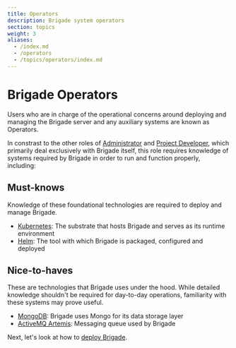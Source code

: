 ```yaml
---
title: Operators
description: Brigade system operators
section: topics
weight: 3
aliases:
  - /index.md
  - /operators
  - /topics/operators/index.md
---
```


# Brigade Operators

Users who are in charge of the operational concerns around deploying and
managing the Brigade server and any auxiliary systems are known as
Operators.

In constrast to the other roles of [Administrator] and [Project Developer],
which primarily deal exclusively with Brigade itself, this role requires
knowledge of systems required by Brigade in order to run and function properly,
including:

## Must-knows
Knowledge of these foundational technologies are required to deploy and manage
Brigade.

  * [Kubernetes]: The substrate that hosts Brigade and serves as its runtime environment
  * [Helm]: The tool with which Brigade is packaged, configured and deployed

## Nice-to-haves
These are technologies that Brigade uses under the hood.  While detailed
knowledge shouldn't be required for day-to-day operations, familiarity with
these systems may prove useful.

  * [MongoDB]: Brigade uses Mongo for its data storage layer
  * [ActiveMQ Artemis]: Messaging queue used by Brigade

Next, let's look at how to [deploy Brigade].

[Administrator]: ../administrators
[Project Developer]: ../project-developers
[Kubernetes]: https://kubernetes.io
[Helm]: https://helm.sh
[MongoDB]: https://www.mongodb.com/
[ActiveMQ Artemis]: https://activemq.apache.org/components/artemis/
[deploy Brigade]: /deploy.md